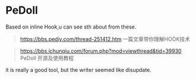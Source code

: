 # PeDoll
Based on inline Hook,u can see sth about from these.
> https://bbs.pediy.com/thread-251412.htm    一篇文章带你理解HOOK技术
  
> https://bbs.ichunqiu.com/forum.php?mod=viewthread&tid=39930    PeDoll 开源及使用教程
  
it is really a good tool, but the writer seemed like disupdate.
